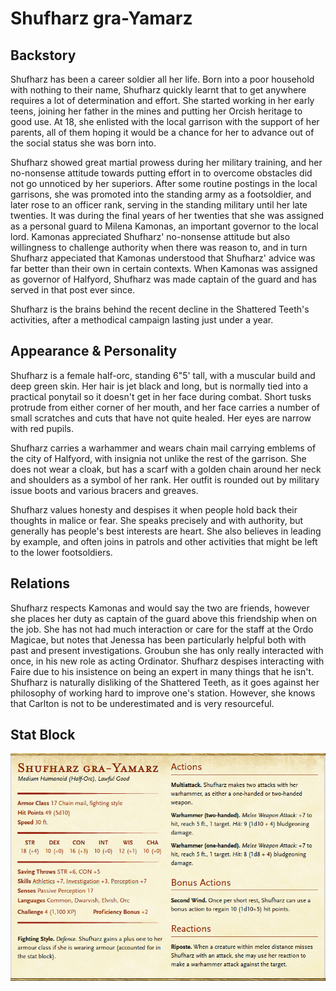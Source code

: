 # Shufharz gra-Yamarz

## Backstory

Shufharz has been a career soldier all her life.
Born into a poor household with nothing to their name, Shufharz quickly learnt that to get anywhere requires a lot of determination and effort.
She started working in her early teens, joining her father in the mines and putting her Orcish heritage to good use.
At 18, she enlisted with the local garrison with the support of her parents, all of them hoping it would be a chance for her to advance out of the social status she was born into.

Shufharz showed great martial prowess during her military training, and her no-nonsense attitude towards putting effort in to overcome obstacles did not go unnoticed by her superiors.
After some routine postings in the local garrisons, she was promoted into the standing army as a footsoldier, and later rose to an officer rank, serving in the standing military until her late twenties.
It was during the final years of her twenties that she was assigned as a personal guard to Milena Kamonas, an important governor to the local lord.
Kamonas appreciated Shufharz' no-nonsense attitude but also willingness to challenge authority when there was reason to, and in turn Shufharz appeciated that Kamonas understood that Shufharz' advice was far better than their own in certain contexts.
When Kamonas was assigned as governor of Halfyord, Shufharz was made captain of the guard and has served in that post ever since.

Shufharz is the brains behind the recent decline in the Shattered Teeth's activities, after a methodical campaign lasting just under a year.

## Appearance & Personality

Shufharz is a female half-orc, standing 6"5' tall, with a muscular build and deep green skin.
Her hair is jet black and long, but is normally tied into a practical ponytail so it doesn't get in her face during combat.
Short tusks protrude from either corner of her mouth, and her face carries a number of small scratches and cuts that have not quite healed.
Her eyes are narrow with red pupils.

Shufharz carries a warhammer and wears chain mail carrying emblems of the city of Halfyord, with insignia not unlike the rest of the garrison.
She does not wear a cloak, but has a scarf with a golden chain around her neck and shoulders as a symbol of her rank.
Her outfit is rounded out by military issue boots and various bracers and greaves.

Shufharz values honesty and despises it when people hold back their thoughts in malice or fear.
She speaks precisely and with authority, but generally has people's best interests are heart.
She also believes in leading by example, and often joins in patrols and other activities that might be left to the lower footsoldiers.

## Relations

Shufharz respects Kamonas and would say the two are friends, however she places her duty as captain of the guard above this friendship when on the job.
She has not had much interaction or care for the staff at the Ordo Magicae, but notes that Jenessa has been particularly helpful both with past and present investigations.
Groubun she has only really interacted with once, in his new role as acting Ordinator.
Shufharz despises interacting with Faire due to his insistence on being an expert in many things that he isn't.
Shufharz is naturally disliking of the Shattered Teeth, as it goes against her philosophy of working hard to improve one's station.
However, she knows that Carlton is not to be underestimated and is very resourceful.

## Stat Block

![Shufharz stat block](./monsters/shufharz-stat-block.png)
